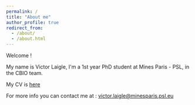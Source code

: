 ```yaml
---
permalink: /
title: "About me"
author_profile: true
redirect_from: 
  - /about/
  - /about.html
---
```



Welcome !

My name is Victor Laigle, I'm a 1st year PhD student at Mines Paris - PSL, in the CBIO team.

My CV is [here](/files/CV_2024.pdf)

For more info you can contact me at : victor.laigle@minesparis.psl.eu




